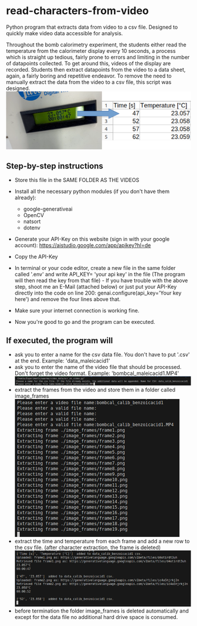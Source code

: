 # read-characters-from-video
Python program that extracts data  from video to a csv file. Designed to quickly make video data accessible for analysis.

Throughout the bomb calorimetry experiment, the students either read the temperature from the calorimeter display every 10 seconds, a process which is straight up tedious, fairly prone to errors and limiting in the number of datapoints collected.
To get around this, videos of the display are recorded. Students then extract datapoints from the video to a data sheet, again, a fairly boring and repetitive endeavor. 
To remove the need to manually extract the data from the video to a csv file, this script was designed.
![Alt text](https://github.com/romanschmidxyz/read-characters-from-video/blob/main/Demo.png)


## Step-by-step instructions
  - Store this file in the SAME FOLDER AS THE VIDEOS
  - Install all the necessary python modules (if you don't have them already):
      - google-generativeai
      - OpenCV
      - natsort
      - dotenv

  - Generate your API-Key on this website (sign in with your google account): https://aistudio.google.com/app/apikey?hl=de
  - Copy the API-Key
  - In terminal or your code editor, create a new file in the same folder called '.env' and write API_KEY= 'your api key' in the file (The program will         then read the key from that file)
        - If you have trouble with the above step, shoot me an E-Mail (attached below) or just put your API-Key directly into the code on line 200:                   genai.configure(api_key='Your key here') and remove the four lines above that.
  - Make sure your internet connection is working fine.
  - Now you're good to go and the program can be executed.

## If executed, the program will
- ask you to enter a name for the csv data file. You don't have to put '.csv' at the end. Example: 'data_maleicacid1'
- ask you to enter the name of the video file that should be processed. Don't forget the video format. Example: 'bombcal_maleicacid1.MP4'
  ![Alt text](https://github.com/romanschmidxyz/read-characters-from-video/blob/main/Step1.png)
- extract the frames from the video and store them in a folder called image_frames
  ![Alt text](https://github.com/romanschmidxyz/read-characters-from-video/blob/main/Frame_extraction.png)
- extract the time and temperature from each frame and add a new row to the csv file. (after character extraction, the frame is deleted)
  ![Alt text](https://github.com/romanschmidxyz/read-characters-from-video/blob/main/Character_recognition_to_csv.png)
- before termination the folder image_frames is deleted automatically and except for the data file no additional hard drive space is consumed.
